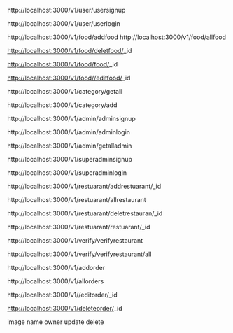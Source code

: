 http://localhost:3000/v1/user/usersignup

http://localhost:3000/v1/user/userlogin

http://localhost:3000/v1/food/addfood
http://localhost:3000/v1/food/allfood

[http://localhost:3000/v1/food/deletfood/](http://localhost:3000/v1/food/deletfood/66a05f244aa09db7b17fac63)_id

[http://localhost:3000/v1/food/food/](http://localhost:3000/v1/food/food/66a058d47d3c331a240f1a6c)_id

[http://localhost:3000/v1/food//editfood/](http://localhost:3000/v1/food//editfood/66aa0033ca09082a440d78d7)_id

http://localhost:3000/v1/category/getall

http://localhost:3000/v1/category/add

http://localhost:3000/v1/admin/adminsignup

http://localhost:3000/v1/admin/adminlogin

http://localhost:3000/v1/admin/getalladmin

http://localhost:3000/v1/superadminsignup

http://localhost:3000/v1/superadminlogin



http://localhost:3000/v1/restuarant/addrestuarant/_id

http://localhost:3000/v1/restuarant/allrestaurant

http://localhost:3000/v1/restuarant/deletrestauran/_id

http://localhost:3000/v1/restuarant/restuarant/_id

http://localhost:3000/v1/verify/verifyrestaurant

http://localhost:3000/v1/verify/verifyrestaurant/all

http://localhost:3000/v1/addorder

http://localhost:3000/v1/allorders

http://localhost:3000/v1//editorder/_id

[http://localhost:3000/v1/deleteorder/](http://localhost:3000/v1/deleteorder/6)_id

image   name    owner   update      delete